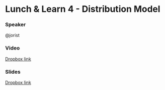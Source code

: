 # Lunch & Learn 4 - Distribution Model

### Speaker
@jorist

### Video
[Dropbox link](https://drive.google.com/open?id=1QBVF3y2n9jpyu7yLrURyJXfh90r4EaUc)

### Slides
[Dropbox link](https://drive.google.com/open?id=1WO0OlEis6CbTbeUJzIOmMpElUcRR1PEp)
